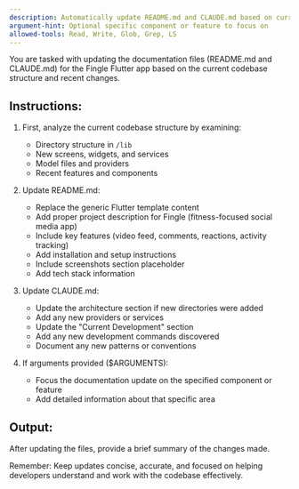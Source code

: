 ```yaml
---
description: Automatically update README.md and CLAUDE.md based on current codebase
argument-hint: Optional specific component or feature to focus on
allowed-tools: Read, Write, Glob, Grep, LS
---
```


You are tasked with updating the documentation files (README.md and CLAUDE.md) for the Fingle Flutter app based on the current codebase structure and recent changes.

## Instructions:

1. First, analyze the current codebase structure by examining:
   - Directory structure in `/lib`
   - New screens, widgets, and services
   - Model files and providers
   - Recent features and components

2. Update README.md:
   - Replace the generic Flutter template content
   - Add proper project description for Fingle (fitness-focused social media app)
   - Include key features (video feed, comments, reactions, activity tracking)
   - Add installation and setup instructions
   - Include screenshots section placeholder
   - Add tech stack information

3. Update CLAUDE.md:
   - Update the architecture section if new directories were added
   - Add any new providers or services
   - Update the "Current Development" section
   - Add any new development commands discovered
   - Document any new patterns or conventions

4. If arguments provided ($ARGUMENTS):
   - Focus the documentation update on the specified component or feature
   - Add detailed information about that specific area

## Output:
After updating the files, provide a brief summary of the changes made.

Remember: Keep updates concise, accurate, and focused on helping developers understand and work with the codebase effectively.